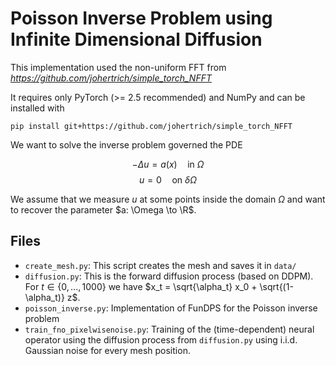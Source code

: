 # Poisson Inverse Problem using Infinite Dimensional Diffusion

This implementation used the non-uniform FFT from *https://github.com/johertrich/simple_torch_NFFT*

It requires only PyTorch (>= 2.5 recommended) and NumPy and can be installed with
```
pip install git+https://github.com/johertrich/simple_torch_NFFT
```

We want to solve the inverse problem governed the PDE

$$ - \Delta u = a(x) \quad \text{in } \Omega $$
$$ u = 0 \quad \text{on } \delta \Omega $$

We assume that we measure $u$ at some points inside the domain $\Omega$ and want to recover the parameter $a: \Omega \to \R$.


## Files 

- `create_mesh.py`:  This script creates the mesh and saves it in `data/` 
- `diffusion.py`: This is the forward diffusion process (based on DDPM). For $t \in \{0,...,1000\}$ we have $x_t = \sqrt{\alpha_t} x_0 + \sqrt{(1-\alpha_t)} z$.
- `poisson_inverse.py`: Implementation of FunDPS for the Poisson inverse problem 
- `train_fno_pixelwisenoise.py`: Training of the (time-dependent) neural operator using the diffusion process from `diffusion.py` using i.i.d. Gaussian noise for every mesh position.  
